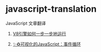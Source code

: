 # javascript-translation
JavaScript 文章翻译

1. [V8引擎如何一步一步地运行](doc/V8引擎如何一步一步地运行.md)

2. [✨♻️可视化的JavaScript：事件循环](doc/可视化的JavaScript：事件循环.md)